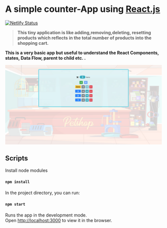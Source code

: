 # A simple counter-App using [React.js](https://reactjs.org)

[![Netlify Status](https://api.netlify.com/api/v1/badges/0dc318ba-6883-485e-a9d0-5720c9387a55/deploy-status)](https://app.netlify.com/sites/launch-counter/deploys)

> **This tiny application is like adding,removing,deleting, resetting products which reflects in the total number of products into the shopping cart.**

**This is a very basic app but useful to understand the React Components, states, Data Flow, parent to child etc. .**

![screenshot](./screenshot.png)

## Scripts

Install node modules

#### `npm install`

In the project directory, you can run:

#### `npm start`

Runs the app in the development mode.<br>
Open [http://localhost:3000](http://localhost:3000) to view it in the browser.
